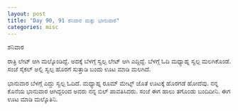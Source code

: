 ```yaml
---
layout: post
title: "Day 90, 91 ಶನಿವಾರ ಮತ್ತು ಭಾನುವಾರ"
categories: misc
---
```


ಶನಿವಾರ

ರಾತ್ರಿ ಲೇಟ್ ಆಗಿ ಮಲ್ಕೊಂಡಿದ್ದೆ. ಅದಕ್ಕೆ ಬೆಳಗ್ಗೆ ಸ್ವಲ್ಪ ಲೇಟ್ ಆಗಿ ಎದ್ದಿದ್ದೆ. ಬೆಳಗ್ಗೆ ಓದಿ ಮಧ್ಯಾಹ್ನ ಸ್ವಲ್ಪ ಮಲಗಿಕೊಂಡೆ. ಸಂಜೆ ಸೈಕಲ್ ಅಲ್ಲಿ ಸ್ವಲ್ಪ ಹೊರಗೆ ಸುತ್ತಾಡಿ ಬಂದು ಊಟ ಮಾಡಿ ಮಲಗಿದೆ.

ಭಾನುವಾರ
ಬೆಳಗ್ಗೆ ಎದ್ದು ಸ್ವಲ್ಪ ಓದಿದೆ. ಮಧ್ಯಾಹ್ನ ರೂಮ್ ಮೇಟ್ಸ್ ಜೊತೆ ಊಟಕ್ಕೆ ಹೊರಗಡೆ ಹೋದೆವು. ನನ್ನ ಕೊನೆಯ ಭಾನುವಾರ ಆಗಿದ್ದರಿಂದ ಅವರು ನನ್ನ ಬಿಲ್ ಪಾವತಿಸಿದರು. ಸಂಜೆ ಈಗ ಹಾಲು ತಗೊಂಡು ಬಂದಿದೀನಿ. ಈಗ ಊಟ ಮಾಡಿ ಮಲ್ಕೊತಿನಿ.
